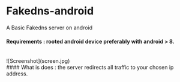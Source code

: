 # Fakedns-android
A Basic Fakedns server on android
<br/>
#### Requirements : rooted android device preferably with android > 8.
<br/>
![Screenshot](screen.jpg)
<br/>
#### What is does : the server redirects all traffic to your chosen ip address.
